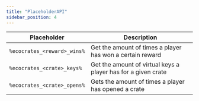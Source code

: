 ```yaml
---
title: "PlaceholderAPI"
sidebar_position: 4
---
```


| Placeholder                 | Description                                                   |
|-----------------------------|---------------------------------------------------------------|
| `%ecocrates_<reward>_wins%` | Get the amount of times a player has won a certain reward     |
| `%ecocrates_<crate>_keys%`  | Get the amount of virtual keys a player has for a given crate |
| `%ecocrates_<crate>_opens%` | Gets the amount of times a player has opened a crate          |
